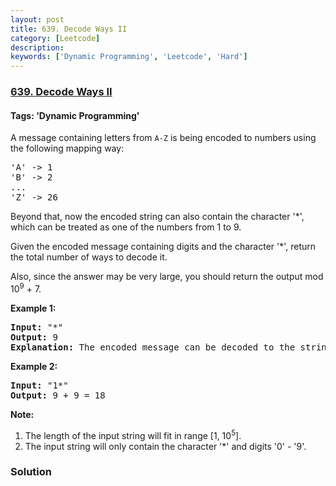 ```yaml
---
layout: post
title: 639. Decode Ways II
category: [Leetcode]
description: 
keywords: ['Dynamic Programming', 'Leetcode', 'Hard']
---
```

### [639. Decode Ways II](https://leetcode.com/problems/decode-ways-ii)

#### Tags: 'Dynamic Programming'

<div class="content__u3I1 question-content__JfgR"><div><p>
A message containing letters from <code>A-Z</code> is being encoded to numbers using the following mapping way:
</p>
<pre>'A' -&gt; 1
'B' -&gt; 2
...
'Z' -&gt; 26
</pre>
<p>
Beyond that, now the encoded string can also contain the character '*', which can be treated as one of the numbers from 1 to 9.
</p>
<p>
Given the encoded message containing digits and the character '*', return the total number of ways to decode it.
</p>
<p>
Also, since the answer may be very large, you should return the output mod 10<sup>9</sup> + 7.
</p>
<p><b>Example 1:</b><br/>
</p><pre><b>Input:</b> "*"
<b>Output:</b> 9
<b>Explanation:</b> The encoded message can be decoded to the string: "A", "B", "C", "D", "E", "F", "G", "H", "I".
</pre>
<p></p>
<p><b>Example 2:</b><br/>
</p><pre><b>Input:</b> "1*"
<b>Output:</b> 9 + 9 = 18
</pre>
<p></p>
<p><b>Note:</b><br/>
</p><ol>
<li>The length of the input string will fit in range [1, 10<sup>5</sup>].</li>
<li>The input string will only contain the character '*' and digits '0' - '9'.</li>
</ol>
<p></p></div></div>

### Solution
